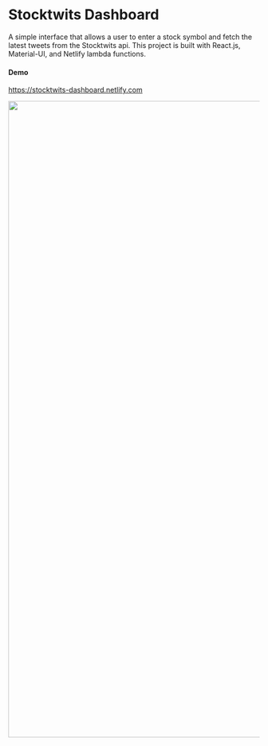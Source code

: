 # Stocktwits Dashboard

A simple interface that allows a user to enter a stock symbol and fetch the latest tweets from the Stocktwits api. This project is built with React.js, Material-UI, and Netlify lambda functions.

#### Demo
https://stocktwits-dashboard.netlify.com

<img width="1275" alt="" src="https://user-images.githubusercontent.com/8751625/69936604-1b594180-148d-11ea-9d05-bc1d646a1e02.png">

